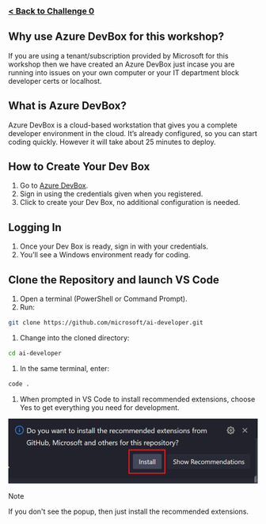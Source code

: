 ### [< Back to Challenge 0](../../Challenge-00.md)

## Why use Azure DevBox for this workshop?

If you are using a tenant/subscription provided by Microsoft for this workshop then we have created an Azure DevBox just incase you are running into issues on your own computer or your IT department block developer certs or localhost.

## What is Azure DevBox?

Azure DevBox is a cloud-based workstation that gives you a complete developer environment in the cloud. It’s already configured, so you can start coding quickly. However it will take about 25 minutes to deploy. 

## How to Create Your Dev Box

1. Go to [Azure DevBox](https://devbox.microsoft.com/).
1. Sign in using the credentials given when you registered.
1. Click to create your Dev Box, no additional configuration is needed.

## Logging In

1. Once your Dev Box is ready, sign in with your credentials.
1. You’ll see a Windows environment ready for coding.

## Clone the Repository and launch VS Code

1. Open a terminal (PowerShell or Command Prompt).
1. Run:

  ```bash
  git clone https://github.com/microsoft/ai-developer.git
  ```

1. Change into the cloned directory:

  ```bash
  cd ai-developer
  ```

1. In the same terminal, enter:

  ```bash
  code .
  ```

1. When prompted in VS Code to install recommended extensions, choose Yes to get everything you need for development.

![install recommended extensions](../images/recommendextensions.png)

> [!NOTE]
> If you don't see the popup, then just install the recommended extensions.
